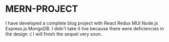 # MERN-PROJECT
I have developed a complete blog project with React Redux MUI Node.js Express.js MongoDB. 
I didn't take it live because there were deficiencies in the design :(
I will finish the sequel very soon.

